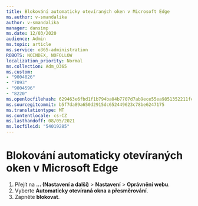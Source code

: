 ```yaml
---
title: Blokování automaticky otevíraných oken v Microsoft Edge
ms.author: v-smandalika
author: v-smandalika
manager: dansimp
ms.date: 12/03/2020
audience: Admin
ms.topic: article
ms.service: o365-administration
ROBOTS: NOINDEX, NOFOLLOW
localization_priority: Normal
ms.collection: Adm_O365
ms.custom:
- "9004026"
- "7093"
- "9004596"
- "8220"
ms.openlocfilehash: 629463e6fbd1f1b794ba04b7707d7ab9ece55ea9851352211fcaeed41ea9279d
ms.sourcegitcommit: b5f7da89a650d2915dc652449623c78be6247175
ms.translationtype: MT
ms.contentlocale: cs-CZ
ms.lasthandoff: 08/05/2021
ms.locfileid: "54019285"
---
```

# <a name="block-pop-up-windows-in-microsoft-edge"></a>Blokování automaticky otevíraných oken v Microsoft Edge

1. Přejít na **... (Nastavení a další)**  >  **Nastavení**  >  **Oprávnění webu**.
2. Vyberte **Automaticky otevíraná okna a přesměrování**.
3. Zapněte **blokovat**.